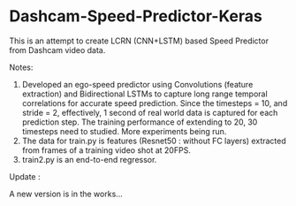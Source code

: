 # Dashcam-Speed-Predictor-Keras
This is an attempt to create LCRN (CNN+LSTM) based Speed Predictor from Dashcam video data.

Notes:
1. Developed an ego-speed predictor using Convolutions (feature extraction) and Bidirectional LSTMs to capture long range temporal correlations for accurate speed prediction. Since the timesteps = 10, and stride = 2, effectively, 1 second of real world data is captured for each prediction step. The training performance of extending to 20, 30 timesteps need to studied. More experiments being run.
2. The data for train.py is features (Resnet50 : without FC layers) extracted from frames of a training video shot at 20FPS.
3. train2.py is an end-to-end regressor.

Update :

A new version is in the works...
